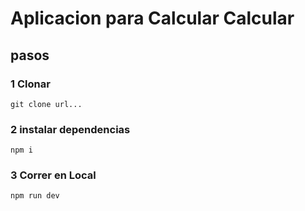 # Aplicacion para Calcular Calcular

## pasos
### 1 Clonar
```
git clone url...
```
### 2 instalar dependencias
```
npm i
```
### 3 Correr en Local
```
npm run dev
```